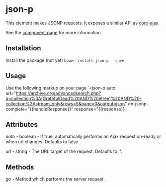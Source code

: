 json-p
======
This element makes JSONP requests.  It exposes a similar API as [core-ajax](https://www.polymer-project.org/docs/elements/core-elements.html#core-ajax).

See the [component page](https://github.com/404) for more information.

## Installation

Install the package (not yet)
`bower install json-p --save`

## Usage

Use the following markup on your page
`<json-p
auto
url="https://archive.org/advancedsearch.php?q=collection%3A(GratefulDead%20AND%20etree)%20AND%20-collection%3Astream_only&rows=5&page=0&output=json"
on-jsonp-complete="{{handleResponse}}"
response="{{response}}

## Attributes

*auto* - boolean - If true, automatically performs an Ajax request on-ready or when url changes. Defaults to false.

*url* - string - The URL target of the request. Defaults to ''.

## Methods

*go* - Method which performs the server request.
